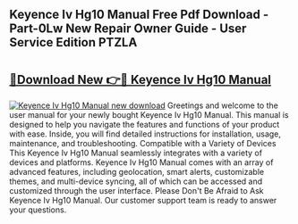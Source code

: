 ## Keyence Iv Hg10 Manual Free Pdf Download - Part-0Lw New Repair Owner Guide - User Service Edition PTZLA

# <h2><a href="http://bc21683.oget.top/?id=Keyence+Iv+Hg10+Manual">🔗Download New 👉🔴 Keyence Iv Hg10 Manual</a></h2>

[![Keyence Iv Hg10 Manual new download](https://i.imgur.com/5g1atiW.png)](http://bc21683.oget.top/?id=Keyence+Iv+Hg10+Manual)
Greetings and welcome to the user manual for your newly bought Keyence Iv Hg10 Manual. This manual is designed to help you navigate the features and functions of your product with ease. Inside, you will find detailed instructions for installation, usage, maintenance, and troubleshooting. Compatible with a Variety of Devices This Keyence Iv Hg10 Manual seamlessly integrates with a variety of devices and platforms. Keyence Iv Hg10 Manual comes with an array of advanced features, including geolocation, smart alerts, customizable themes, and multi-device syncing, all of which can be accessed and customized through the user interface. Please Don't Be Afraid to Ask Keyence Iv Hg10 Manual. Our customer support team is ready to answer your questions.
